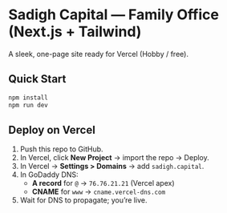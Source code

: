 # Sadigh Capital — Family Office (Next.js + Tailwind)

A sleek, one-page site ready for Vercel (Hobby / free).

## Quick Start

```bash
npm install
npm run dev
```

## Deploy on Vercel

1. Push this repo to GitHub.
2. In Vercel, click **New Project** → import the repo → Deploy.
3. In Vercel → **Settings > Domains** → add `sadigh.capital`.
4. In GoDaddy DNS:
   - **A record** for `@` → `76.76.21.21` (Vercel apex)
   - **CNAME** for `www` → `cname.vercel-dns.com`
5. Wait for DNS to propagate; you’re live.

